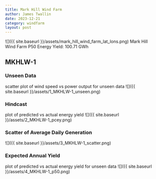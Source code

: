 ```yaml
---
title: Mark Hill Wind Farm
author: James Twallin
date: 2023-12-21
category: windfarm
layout: post
---
```

![]({{ site.baseurl }}/assets/mark_hill_wind_farm_lat_lons.png)
Mark Hill Wind Farm P50 Energy Yield: 100.71 GWh

MKHLW-1
-------------
### Unseen Data 
scatter plot of wind speed vs power output for unseen data
![]({{ site.baseurl }}/assets/1_MKHLW-1_unseen.png)
### Hindcast 
plot of predicted vs actual energy yield
![]({{ site.baseurl }}/assets/2_MKHLW-1_pcey.png)
### Scatter of Average Daily Generation 

![]({{ site.baseurl }}/assets/3_MKHLW-1_scatter.png)
### Expected Annual Yield 
plot of predicted vs actual energy yield for unseen data
![]({{ site.baseurl }}/assets/4_MKHLW-1_p50.png)

